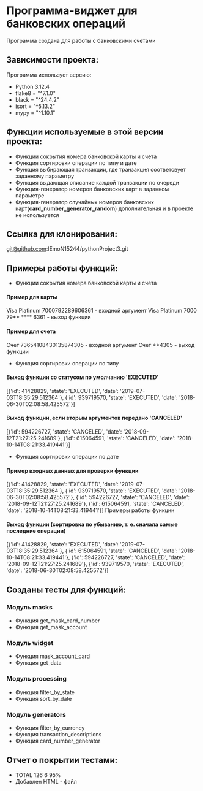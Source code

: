 # Программа-виджет для банковских операций

Программа создана для работы с банковскими счетами

## Зависимости проекта:
Программа использует версию:
+ Python 3.12.4
+ flake8 = "^7.1.0"
+ black = "^24.4.2"
+ isort = "^5.13.2"
+ mypy = "^1.10.1"
## Функции используемые в этой версии проекта:
+ Функции сокрытия номера банковской карты и счета
+ Функция сортировки операции по  типу и дате
+ Функция выбирающая транзакции, где транзакция соответсвует заданному параметру
+ Функция выдающая описание каждой транзакции по очереди
+ Функция-генератор номеров банковских карт в заданном параметре
+ Функция-генератор случайных номеров банковских карт(**card_number_generator_random**) дополнительная и в проекте не используется 

## Ссылка для клонирования:
git@github.com:lEmoN15244/pythonProject3.git

##  Примеры работы функций:
+ Функции сокрытия номера банковской карты и счета
#### Пример для карты
Visa Platinum 7000792289606361  - входной аргумент
Visa Platinum 7000 79** **** 6361  - выход функции

#### Пример для счета
Счет 73654108430135874305  - входной аргумент
Счет **4305  - выход функции

+ Функция сортировки операции по  типу
#### Выход функции со статусом по умолчанию 'EXECUTED'
[{'id': 41428829, 'state': 'EXECUTED', 'date': '2019-07-03T18:35:29.512364'}, {'id': 939719570, 'state': 'EXECUTED', 'date': '2018-06-30T02:08:58.425572'}]

#### Выход функции, если вторым аргументов передано 'CANCELED'
[{'id': 594226727, 'state': 'CANCELED', 'date': '2018-09-12T21:27:25.241689'}, {'id': 615064591, 'state': 'CANCELED', 'date': '2018-10-14T08:21:33.419441'}]

+ Функция сортировки операции по дате
#### Пример входных данных для проверки функции
[{'id': 41428829, 'state': 'EXECUTED', 'date': '2019-07-03T18:35:29.512364'}, {'id': 939719570, 'state': 'EXECUTED', 'date': '2018-06-30T02:08:58.425572'}, {'id': 594226727, 'state': 'CANCELED', 'date': '2018-09-12T21:27:25.241689'}, {'id': 615064591, 'state': 'CANCELED', 'date': '2018-10-14T08:21:33.419441'}]
Примеры работы функции
#### Выход функции (сортировка по убыванию, т. е. сначала самые последние операции)
[{'id': 41428829, 'state': 'EXECUTED', 'date': '2019-07-03T18:35:29.512364'}, {'id': 615064591, 'state': 'CANCELED', 'date': '2018-10-14T08:21:33.419441'}, {'id': 594226727, 'state': 'CANCELED', 'date': '2018-09-12T21:27:25.241689'}, {'id': 939719570, 'state': 'EXECUTED', 'date': '2018-06-30T02:08:58.425572'}]


## Созданы тесты для функций:
### Модуль masks
+ Функция get_mask_card_number
+ Функция get_mask_account
### Модуль widget
+ Функция mask_account_card
+ Функция get_data
### Модуль processing
+ Функция filter_by_state
+ Функция sort_by_date
### Модуль generators
+ Функция filter_by_currency
+ Функция transaction_descriptions
+ Функция card_number_generator

## Отчет о покрытии тестами:
- TOTAL                         126      6   95%
- Добавлен HTML - файл


